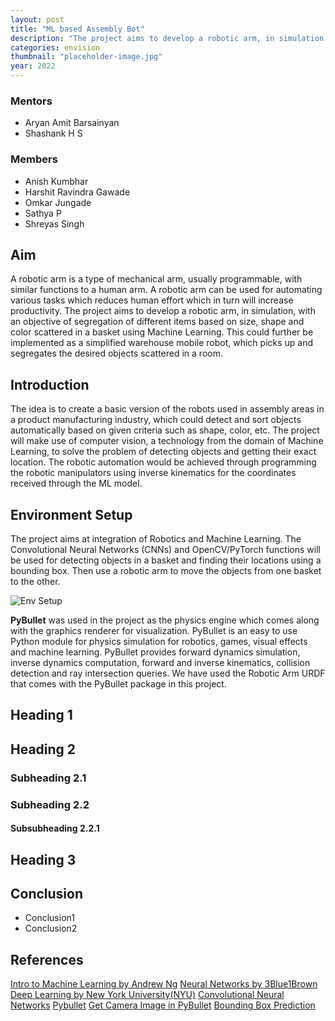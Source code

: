 ```yaml
---
layout: post
title: "ML based Assembly Bot"
description: "The project aims to develop a robotic arm, in simulation, with an objective of segregation of different items based on size, shape and color scattered in a basket."
categories: envision
thumbnail: "placeholder-image.jpg"
year: 2022
---
```


### Mentors

- Aryan Amit Barsainyan
- Shashank H S

### Members

- Anish Kumbhar
- Harshit Ravindra Gawade
- Omkar Jungade
- Sathya P
- Shreyas Singh

## Aim

A robotic arm is a type of mechanical arm, usually programmable, with similar functions to a human arm. A robotic arm can be used for automating various tasks which reduces human effort which in turn will increase productivity. The project aims to develop a robotic arm, in simulation, with an objective of segregation of different items based on size, shape and color scattered in a basket using Machine Learning. This could further be implemented as a simplified warehouse mobile robot, which picks up and segregates the desired objects scattered in a room.

## Introduction

The idea is to create a basic version of the robots used in assembly areas in a product manufacturing industry, which could detect and sort objects automatically based on given criteria such as shape, color, etc. The project will make use of computer vision, a technology from the domain of Machine Learning, to solve the problem of detecting objects and getting their exact location. The robotic automation would be achieved through programming the robotic manipulators using inverse kinematics for the coordinates received through the ML model.

## Environment Setup

The project aims at integration of Robotics and Machine Learning. The Convolutional Neural Networks (CNNs) and OpenCV/PyTorch functions will be used for detecting objects in a basket and finding their locations using a bounding box. Then use a robotic arm to move the objects from one basket to the other.

![Env Setup](/virtual-expo/assets/img/envision/compsoc/environment_setup.png)

**PyBullet** was used in the project as the physics engine which comes along with the graphics renderer for visualization. PyBullet is an easy to use Python module for physics simulation for robotics, games, visual effects and machine learning. PyBullet provides forward dynamics simulation, inverse dynamics computation, forward and inverse kinematics, collision detection and ray intersection queries. We have used the Robotic Arm URDF that comes with the PyBullet package in this project.

## Heading 1

## Heading 2

### Subheading 2.1

<!-- ![image_2](/virtual-expo/assets/img/SIG/img2.jpg)

![image_3](/virtual-expo/assets/img/SIG/img3.jpg) -->

### Subheading 2.2

#### Subsubheading 2.2.1

## Heading 3

## Conclusion

- Conclusion1
- Conclusion2

## References

[Intro to Machine Learning by Andrew Ng](https://shorturl.at/nLT56)
[Neural Networks by 3Blue1Brown](https://shorturl.at/ovzBG)
[Deep Learning by New York University(NYU)](https://lnkd.in/eZFGQuGZ)
[Convolutional Neural Networks](https://shorturl.at/deqwP)
[Pybullet](https://www.youtube.com/watch?v=KaiznOkKkdA)
[Get Camera Image in PyBullet](https://towardsdatascience.com/simulate-images-for-ml-in-pybullet-the-quick-easy-way-859035b2c9dd)
[Bounding Box Prediction](https://towardsdatascience.com/bounding-box-prediction-from-scratch-using-pytorch-a8525da51ddc)
